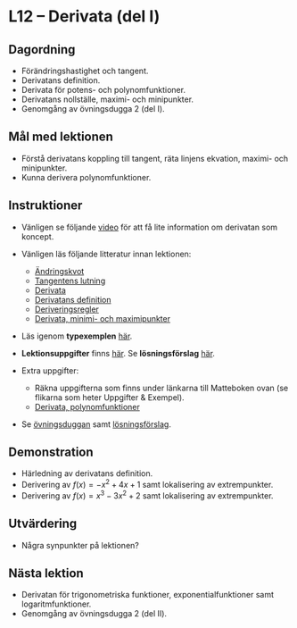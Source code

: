 # L12 – Derivata (del I)

## Dagordning
* Förändringshastighet och tangent.
* Derivatans definition.
* Derivata för potens- och polynomfunktioner.
* Derivatans nollställe, maximi- och minipunkter.
* Genomgång av övningsdugga 2 (del I).

## Mål med lektionen
* Förstå derivatans koppling till tangent, räta linjens ekvation, maximi- och minipunkter.
* Kunna derivera polynomfunktioner.

## Instruktioner
* Vänligen se följande [video](https://www.youtube.com/watch?v=N2PpRnFqnqY) för att få lite information om derivatan som koncept.

* Vänligen läs följande litteratur innan lektionen:
    * [Ändringskvot](https://www.matteboken.se/lektioner/matte-3/derivata/andringskvot)
    * [Tangentens lutning](https://www.matteboken.se/lektioner/matte-3/derivata/tangentens-lutning)
    * [Derivata](https://www.matteboken.se/lektioner/matte-3/derivata/derivata)
    * [Derivatans definition](https://www.matteboken.se/lektioner/matte-3/derivata/derivatans-h-definition)
    * [Deriveringsregler](https://www.matteboken.se/lektioner/matte-3/derivata/deriveringsregler)
    * [Derivata, minimi- och maximipunkter](https://www.matteboken.se/lektioner/matte-3/derivatan-och-grafen/storsta-och-minsta-varde#!/)

* Läs igenom **typexemplen** [här](./docs/L12_examples.pdf).
* **Lektionsuppgifter** finns [här](./docs/L12_exercises.md). Se **lösningsförslag** [här](./docs/L12_solutions.md).

* Extra uppgifter: 
    * Räkna uppgifterna som finns under länkarna till Matteboken ovan (se flikarna som heter Uppgifter & Exempel).
    * [Derivata, polynomfunktioner](./docs/L12_derivate_polynomial_functions.pdf)

* Se [övningsduggan](./docs/practice_test/questions.pdf) samt [lösningsförslag](./docs/practice_test/solutions.pdf).

## Demonstration
* Härledning av derivatans definition.
* Derivering av $f(x) = -x^2 + 4x + 1$ samt lokalisering av extrempunkter.
* Derivering av $f(x) = x^3 - 3x^2 + 2$ samt lokalisering av extrempunkter.

## Utvärdering
* Några synpunkter på lektionen?

## Nästa lektion
* Derivatan för trigonometriska funktioner, exponentialfunktioner samt logaritmfunktioner.
* Genomgång av övningsdugga 2 (del II).